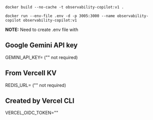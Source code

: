 `docker build --no-cache -t observability-copilot:v1 .`

`docker run --env-file .env -d -p 3005:3000 --name observability-copilot observability-copilot:v1`

**NOTE:** Need to create .env file with
## Google Gemini API key
GEMINI_API_KEY=     ("" not required)

## From Vercell KV
REDIS_URL= ("" not required)

## Created by Vercel CLI
VERCEL_OIDC_TOKEN=""


